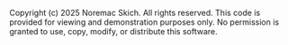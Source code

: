 Copyright (c) 2025 Noremac Skich. All rights reserved.
This code is provided for viewing and demonstration purposes only.
No permission is granted to use, copy, modify, or distribute this software.
